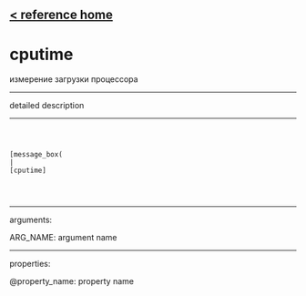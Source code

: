 [< reference home](ceammc_lib.html)
---

# cputime


измерение загрузки процессора

---

detailed description
<br>


---


```



[message_box(                                 
|
[cputime]


            
```

---
arguments:

ARG_NAME: argument name<br>

---
properties:

@property_name: property name<br>

